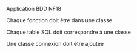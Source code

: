 Application BDD NF18

Chaque fonction doit être dans une classe

Chaque table SQL doit correspondre à une classe

Une classe connexion doit être ajoutée
